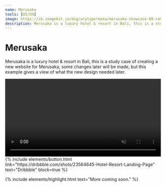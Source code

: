 ```yaml
---
name: Merusaka
tools: [UI/UX]
image: https://ik.imagekit.io/dsg/arytapermana/merusaka-showcase-60-compressed-ezgif.com-optimize_n661r8GK0u.gif?updatedAt=1706864863030
description: Merusaka is a luxury hotel & resort in Bali, this is a study case of creating a new website for Merusaka.
---
```


# Merusaka

Merusaka is a luxury hotel & resort in Bali, this is a study case of creating a new website for Merusaka, some changes later will be made, but this example gives a view of what the new design needed later.

<video width="100%" playsinline autoplay muted loop>
  <source src="https://ik.imagekit.io/dsg/arytapermana/merusaka-showcase-60-compressed(2)_fmZIvL3ox.webm?updatedAt=1706868361439" type="video/mp4">
  Your browser does not support HTML video.
</video>
<br />
{% include elements/button.html link="https://dribbble.com/shots/23564645-Hotel-Resort-Landing-Page" text="Dribbble" block=true %}

{% include elements/highlight.html text="More coming soon." %}
